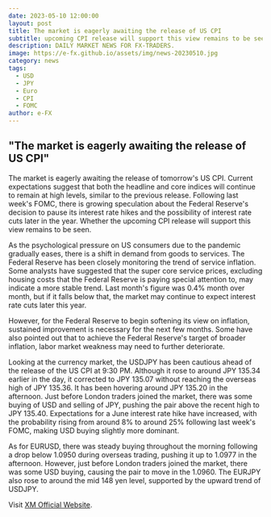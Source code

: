 ```yaml
---
date: 2023-05-10 12:00:00
layout: post
title: The market is eagerly awaiting the release of US CPI
subtitle: upcoming CPI release will support this view remains to be seen.
description: DAILY MARKET NEWS FOR FX-TRADERS.
image: https://e-fx.github.io/assets/img/news-20230510.jpg
category: news
tags:
  - USD
  - JPY
  - Euro
  - CPI
  - FOMC
author: e-FX
---
```


##  "The market is eagerly awaiting the release of US CPI"

The market is eagerly awaiting the release of tomorrow's US CPI. Current expectations suggest that both the headline and core indices will continue to remain at high levels, similar to the previous release. Following last week's FOMC, there is growing speculation about the Federal Reserve's decision to pause its interest rate hikes and the possibility of interest rate cuts later in the year. Whether the upcoming CPI release will support this view remains to be seen.

As the psychological pressure on US consumers due to the pandemic gradually eases, there is a shift in demand from goods to services. The Federal Reserve has been closely monitoring the trend of service inflation. Some analysts have suggested that the super core service prices, excluding housing costs that the Federal Reserve is paying special attention to, may indicate a more stable trend. Last month's figure was 0.4% month over month, but if it falls below that, the market may continue to expect interest rate cuts later this year.

However, for the Federal Reserve to begin softening its view on inflation, sustained improvement is necessary for the next few months. Some have also pointed out that to achieve the Federal Reserve's target of broader inflation, labor market weakness may need to further deteriorate.

Looking at the currency market, the USDJPY has been cautious ahead of the release of the US CPI at 9:30 PM. Although it rose to around JPY 135.34 earlier in the day, it corrected to JPY 135.07 without reaching the overseas high of JPY 135.36. It has been hovering around JPY 135.20 in the afternoon. Just before London traders joined the market, there was some buying of USD and selling of JPY, pushing the pair above the recent high to JPY 135.40. Expectations for a June interest rate hike have increased, with the probability rising from around 8% to around 25% following last week's FOMC, making USD buying slightly more dominant.

As for EURUSD, there was steady buying throughout the morning following a drop below 1.0950 during overseas trading, pushing it up to 1.0977 in the afternoon. However, just before London traders joined the market, there was some USD buying, causing the pair to move in the 1.0960. The EURJPY also rose to around the mid 148 yen level, supported by the upward trend of USDJPY.




Visit [XM Official Website](https://clicks.pipaffiliates.com/c?c=550036&l=en&p=0).